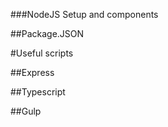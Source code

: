 
###NodeJS Setup and components

##Package.JSON 

#Useful scripts

##Express

##Typescript

##Gulp

 
